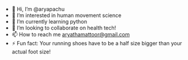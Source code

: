 - 👋 Hi, I’m @aryapachu
- 👀 I’m interested in human movement science
- 🌱 I’m currently learning python
- 💞️ I’m looking to collaborate on health tech!
- 📫 How to reach me aryathamattoor@gmail.com
- ⚡ Fun fact: Your running shoes have to be a half size bigger than your actual foot size!

<!---
aryapachu/aryapachu is a ✨ special ✨ repository because its `README.md` (this file) appears on your GitHub profile.
You can click the Preview link to take a look at your changes.
--->
